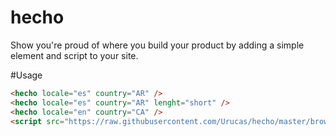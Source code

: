 # hecho
Show you're proud of where you build your product by adding a simple element and script to your site.

#Usage
```html
<hecho locale="es" country="AR" />
<hecho locale="es" country="AR" lenght="short" />
<hecho locale="en" country="CA" />
<script src="https://raw.githubusercontent.com/Urucas/hecho/master/browser/hecho.js"></script>
```
